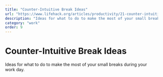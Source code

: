 ```yaml
---
title: "Counter-Intuitive Break Ideas"
url: "https://www.lifehack.org/articles/productivity/21-counter-intuitive-break-ideas-to-boost-your-productivity-at-work.html"
description: "Ideas for what to do to make the most of your small breaks during your work day."
category: "work"
order: 9
---
```


# Counter-Intuitive Break Ideas

Ideas for what to do to make the most of your small breaks during your work day.
